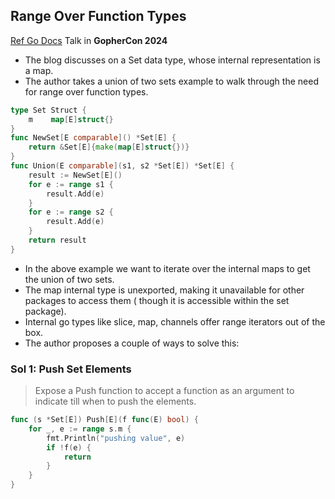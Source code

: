 ## Range Over Function Types

[Ref Go Docs](https://go.dev/blog/range-functions)
Talk in **GopherCon 2024**

* The blog discusses on a Set data type, whose internal representation is a map.
* The author takes a union of two sets example to walk through the need for range over function
  types.

``` go
type Set Struct {
    m    map[E]struct{}
}
func NewSet[E comparable]() *Set[E] {
    return &Set[E]{make(map[E]struct{})}
}
func Union(E comparable](s1, s2 *Set[E]) *Set[E] {
    result := NewSet[E]()
    for e := range s1 {
        result.Add(e)
    }
    for e := range s2 {
        result.Add(e)
    }
    return result
}
```

* In the above example we want to iterate over the internal maps to get the union of two sets.
* The map internal type is unexported, making it unavailable for other packages to access them (
  though it is accessible within the set package).
* Internal go types like slice, map, channels offer range iterators out of the box.
* The author proposes a couple of ways to solve this:

### Sol 1: Push Set Elements

> Expose a Push function to accept a function as an argument to indicate till when to push the
> elements.

``` go
func (s *Set[E]) Push[E](f func(E) bool) {
    for _, e := range s.m {
        fmt.Println("pushing value", e)
        if !f(e) {
            return
        }
    } 
}
```


